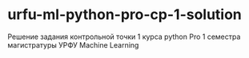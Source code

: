 # urfu-ml-python-pro-cp-1-solution
Решение задания контрольной точки 1 курса python Pro 1 семестра магистратуры УРФУ Machine Learning
